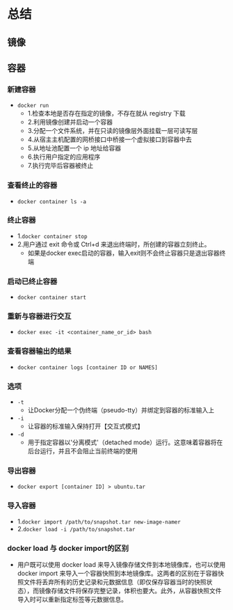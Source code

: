 # 总结


## 镜像

## 容器

### 新建容器
- `docker run`
  - 1.检查本地是否存在指定的镜像，不存在就从 registry 下载
  - 2.利用镜像创建并启动一个容器
  - 3.分配一个文件系统，并在只读的镜像层外面挂载一层可读写层
  - 4.从宿主主机配置的网桥接口中桥接一个虚拟接口到容器中去
  - 5.从地址池配置一个 ip 地址给容器
  - 6.执行用户指定的应用程序
  - 7.执行完毕后容器被终止

### 查看终止的容器
- `docker container ls -a`

### 终止容器
- 1.`docker container stop`
- 2.用户通过 exit 命令或 Ctrl+d 来退出终端时，所创建的容器立刻终止。
  - 如果是docker exec启动的容器，输入exit则不会终止容器只是退出容器终端

### 启动已终止容器
- `docker container start `

### 重新与容器进行交互
- `docker exec -it <container_name_or_id> bash`

### 查看容器输出的结果
- `docker container logs [container ID or NAMES]`

### 选项
- `-t`
  - 让Docker分配一个伪终端（pseudo-tty）并绑定到容器的标准输入上
- `-i`
  - 让容器的标准输入保持打开【交互式模式】
- `-d`
  - 用于指定容器以'分离模式'（detached mode）运行。这意味着容器将在后台运行，并且不会阻止当前终端的使用

### 导出容器
- `docker export [container ID] > ubuntu.tar`

### 导入容器
- 1.`docker import /path/to/snapshot.tar new-image-namer`
- 2.`docker load -i /path/to/snapshot.tar`

### docker load 与 docker import的区别
- 用户既可以使用 docker load 来导入镜像存储文件到本地镜像库，也可以使用 docker import 来导入一个容器快照到本地镜像库。这两者的区别在于容器快照文件将丢弃所有的历史记录和元数据信息（即仅保存容器当时的快照状态），而镜像存储文件将保存完整记录，体积也要大。此外，从容器快照文件导入时可以重新指定标签等元数据信息。